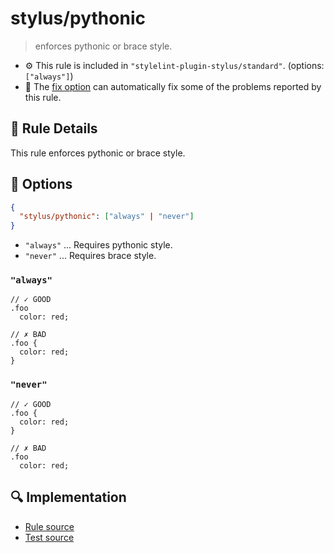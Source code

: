 # stylus/pythonic

> enforces pythonic or brace style.

- :gear: This rule is included in `"stylelint-plugin-stylus/standard"`. (options: `["always"]`)
- :wrench: The [fix option](https://stylelint.io/user-guide/usage/options#fix) can automatically fix some of the problems reported by this rule.

## :book: Rule Details

This rule enforces pythonic or brace style.

## :wrench: Options

```json
{
  "stylus/pythonic": ["always" | "never"]
}
```

- `"always"` ... Requires pythonic style.
- `"never"` ... Requires brace style.

### `"always"`

```styl
// ✓ GOOD
.foo
  color: red;

// ✗ BAD
.foo {
  color: red;
}
```

### `"never"`

```styl
// ✓ GOOD
.foo {
  color: red;
}

// ✗ BAD
.foo
  color: red;
```

## :mag: Implementation

- [Rule source](https://github.com/ota-meshi/stylelint-plugin-stylus/blob/master/lib/rules/pythonic.js)
- [Test source](https://github.com/ota-meshi/stylelint-plugin-stylus/blob/master/tests/lib/rules/pythonic.js)
